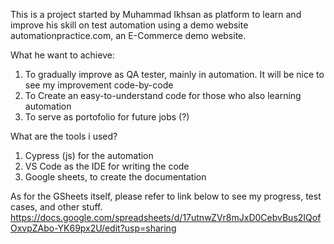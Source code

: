 This is a project started by Muhammad Ikhsan as platform to learn and improve his skill on test automation using a demo website automationpractice.com, an E-Commerce demo website.

What he want to achieve:
1. To gradually improve as QA tester, mainly in automation. It will be nice to see my improvement code-by-code
2. To Create an easy-to-understand code for those who also learning automation
3. To serve as portofolio for future jobs (?)

What are the tools i used?
1. Cypress (js) for the automation
2. VS Code as the IDE for writing the code
3. Google sheets, to create the documentation

As for the GSheets itself, please refer to link below to see my progress, test cases, and other stuff.
https://docs.google.com/spreadsheets/d/17utnwZVr8mJxD0CebvBus2IQofOxvpZAbo-YK69px2U/edit?usp=sharing
